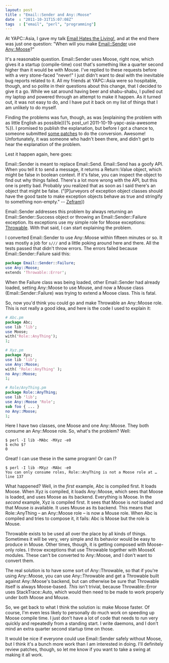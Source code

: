 ```yaml
---
layout: post
title : "Email::Sender and Any::Moose"
date  : "2011-10-31T15:07:08Z"
tags  : ["email", "perl", "programming"]
---
```

At YAPC::Asia, I gave my talk [Email Hates the
Living!](http://www.youtube.com/watch?v=JENdgiAPD6c), and at the end there was
just one question:  "When will you make
[Email::Sender](https://metacpan.org/release/Email-Sender) use
[Any::Moose](https://metacpan.org/module/Any::Moose)?"

It's a reasonable question.  Email::Sender uses Moose, right now, which gives
it a startup (compile-time) cost that's something like a quarter second higher
than it would be with Mouse.  I've replied to these requests before with a very
stone-faced "never!"  I just didn't want to deal with the inevitable bug
reports related to it.  All my friends at YAPC::Asia were so hospitable,
though, and so polite in their questions about this change, that I decided to
give it a go.  While we sat around having beer and shabu-shabu, I pulled out my
laptop and powered through an attempt to make it happen.  As it turned out, it
was not easy to do, and I have put it back on my list of things that I am
unlikely to do myself.

Finding the problems was fun, though, as was [explaining the problem with as
little English as possible]({% post_url 2011-10-19-yapc-asia-awesome %}).  I
promised to publish the explanation, but before I got a chance to, someone
submitted [some patches](https://github.com/rjbs/throwable/pull/1) to do the
conversion.  Awesome!  Unfortunately, it was someone who hadn't been there, and
didn't get to hear the explanation of the problem.

Lest it happen again, here goes:

Email::Sender is meant to replace Email::Send.  Email::Send has a goofy API.
When you tell it to send a message, it returns a Return::Value object, which
might be false in boolean context.  If it's false, you can inspect the object
to find out why things failed.  There's a lot more wrong with the API, but this
one is pretty bad.  Probably you realized that as soon as I said there's an
object that might be false.  ("[P]urveyors of exception object classes
should have the good taste to make exception objects behave as true and
stringify to something non-empty." --
[Zefram](http://markmail.org/message/gsliygn32j7cb4up)))

Email::Sender addresses this problem by always returning an
Email::Sender::Success object or throwing an Email::Sender::Failure exception.
Its exceptions use my simple role for Moose exceptions:
[Throwable](https://metacpan.org/module/Throwable).  With that said, I can
start explaining the problem.

I converted Email::Sender to use Any::Moose within fifteen minutes or so.  It
was mostly a job for `s///` and a little poking around here and there.  All the
tests passed that didn't throw errors.  The errors failed because
Email::Sender::Failure said this:

```perl
package Email::Sender::Failure;
use Any::Moose;
extends 'Throwable::Error';
```

When the Failure class was being loaded, other Email::Sender had already
loaded, setting Any::Moose to use Mouse, and now a Mouse class
(Email::Sender::Failure) was trying to extend a Moose class.  This is fatal.

So, now you'd think you could go and make Throwable an Any::Moose role.  This
is not really a good idea, and here is the code I used to explain it:

```perl
# Abc.pm
package Abc;
use lib 'lib';
use Moose;
with('Role::AnyThing');
1;

# Xyz.pm
package Xyx;
use lib 'lib';
use Any::Moose;
with( 'Role::AnyThing' );
no Any::Moose;
1;

# Role/AnyThing.pm
package Role::AnyThing;
use lib 'lib';
use Any::Moose 'Role';
sub foo { ... }
no Any::Moose;
1;
```

Here I have two classes, one Moose and one Any::Moose.  They both consume an
Any::Moose role.  So, what's the problem?  Well:

```
$ perl -I lib -MAbc -MXyz -e0
$ echo $?
0
```

Great!  I can use these in the same program!  Or can I?

```
$ perl -I lib -MXyz -MAbc -e0
You can only consume roles, Role::AnyThing is not a Moose role at … line 137
```

What happened?  Well, in the *first* example, Abc is compiled first.  It loads
Moose.  When Xyz is compiled, it loads Any::Moose, which sees that Moose is
loaded, and uses Moose as its backend.  Everything is Moose.  In the *second*
example, Xyz is compiled first.  It sees that Moose is *not* loaded and that
Mouse *is* available.  It uses Mouse as its backend.  This means that
Role::AnyThing – an Any::Moose role – is now a Mouse role.  When Abc is
compiled and tries to compose it, it fails:  Abc is Moose but the role is
Mouse.

Throwable exists to be used all over the place by all kinds of things.
Sometimes it will be very, very simple and its behavior would be easy to
produce in Mouse.  Other times, though, it is getting composed with Moose-only
roles.  I throw exceptions that use Throwable together with MooseX modules.
These can't be converted to Any::Moose, and I don't want to convert them.

The real solution is to have some sort of Any::Throwable, so that if you're
using Any::Moose, you can use Any::Throwable and get a Throwable built against
Any::Moose's backend, but can otherwise be sure that Throwable itself is always
Moose-based.  *This* isn't trivial, because Throwable::Error uses
StackTrace::Auto, which would then need to be made to work properly under both
Moose and Mouse.

So, we get back to what I think the solution is:  make Moose faster.  Of
course, I'm even less likely to personally do much work on speeding up Moose
compile time.  I just don't have a lot of code that needs to run very quickly
and repeatedly from a standing start.  I write daemons, and I don't mind an
extra quarter second startup time on those.

It would be nice if everyone could use Email::Sender safely without Moose, but
I think it's a bunch more work than I am interested in doing.  I'll definitely
review patches, though, so let me know if you want to take a swing at making it
all work.

